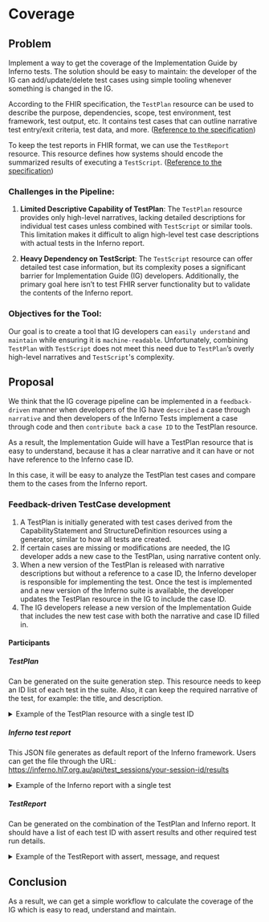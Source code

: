 # Coverage
## Problem
Implement a way to get the coverage of the Implementation Guide by Inferno tests. The solution should be easy to maintain: the developer of the IG can add/update/delete test cases using simple tooling whenever something is changed in the IG.

According to the FHIR specification, the `TestPlan` resource can be used to describe the purpose, dependencies, scope, test environment, test framework, test output, etc. It contains test cases that can outline narrative test entry/exit criteria, test data, and more.
([Reference to the specification](http://hl7.org/fhir/testplan.html))

To keep the test reports in FHIR format, we can use the `TestReport` resource. This resource defines how systems should encode the summarized results of executing a `TestScript`.
([Reference to the specification](http://hl7.org/fhir/testreport.html))

### Challenges in the Pipeline:

1. **Limited Descriptive Capability of TestPlan**: The `TestPlan` resource provides only high-level narratives, lacking detailed descriptions for individual test cases unless combined with `TestScript` or similar tools. This limitation makes it difficult to align high-level test case descriptions with actual tests in the Inferno report. 

2. **Heavy Dependency on TestScript**: The `TestScript` resource can offer detailed test case information, but its complexity poses a significant barrier for Implementation Guide (IG) developers. Additionally, the primary goal here isn’t to test FHIR server functionality but to validate the contents of the Inferno report.

### Objectives for the Tool:

Our goal is to create a tool that IG developers can `easily understand` and `maintain` while ensuring it is `machine-readable`. Unfortunately, combining `TestPlan` with `TestScript` does not meet this need due to `TestPlan`’s overly high-level narratives and `TestScript`'s complexity.

## Proposal

We think that the IG coverage pipeline can be implemented in a `feedback-driven` manner when developers of the IG have `described` a case through `narrative` and then developers of the Inferno Tests implement a case through code and then `contribute back` a `case ID` to the TestPlan resource.

As a result, the Implementation Guide will have a TestPlan resource that is easy to understand, because it has a clear narrative and it can have or not have reference to the Inferno case ID.

In this case, it will be easy to analyze the TestPlan test cases and compare them to the cases from the Inferno report.

### Feedback-driven TestCase development
1. A TestPlan is initially generated with test cases derived from the CapabilityStatement and StructureDefinition resources using a generator, similar to how all tests are created.
2. If certain cases are missing or modifications are needed, the IG developer adds a new case to the TestPlan, using narrative content only.
3. When a new version of the TestPlan is released with narrative descriptions but without a reference to a case ID, the Inferno developer is responsible for implementing the test. Once the test is implemented and a new version of the Inferno suite is available, the developer updates the TestPlan resource in the IG to include the case ID.
4. The IG developers release a new version of the Implementation Guide that includes the new test case with both the narrative and case ID filled in.

#### Participants
##### TestPlan
Can be generated on the suite generation step. This resource needs to keep an ID list of each test in the suite. Also, it can keep the required narrative of the test, for example: the title, and description.

<details>
<summary>
Example of the TestPlan resource with a single test ID
</summary>

```json
{
    "resourceType": "TestPlan",
    "id": "example",
    "extension": [
        {
            "url": "http://hl7.org/fhir/StructureDefinition/structuredefinition-wg",
            "valueCode": "fhir"
        }
    ],
    "status": "draft",
    "publisher": "HL7 International / FHIR Infrastructure",
    "testCase": [
        {
            "testRun": [
                {
                    "narrative": "(SHALL) Server returns valid results for Patient search by _id",
                    "script": {
                        "sourceReference": {
                            "reference": "TestScript/au_core_v100_ballot_patient__id_search_test"
                        }
                    }
                }
            ]
        }
    ]
}
```
</details>

##### Inferno test report
This JSON file generates as default report of the Inferno framework. Users can get the file through the URL: https://inferno.hl7.org.au/api/test_sessions/your-session-id/results

<details>
<summary>
Example of the Inferno report with a single test
</summary>

```json
[
    {
        "id": "53e860fe-2692-4c7c-bf7b-d23632818c56",
        "created_at": "2024-11-04T10:20:19.982+00:00",
        "inputs": [
            {
                "name": "url",
                "value": "https://au-core.beda.software/fhir",
                "type": "text"
            },
            {
                "name": "smart_credentials",
                "value": "{}",
                "type": "oauth_credentials"
            },
            {
                "name": "header_name",
                "value": null,
                "type": "text"
            },
            {
                "name": "header_value",
                "value": null,
                "type": "text"
            }
        ],
        "optional": false,
        "outputs": [],
        "requests": [
            {
                "id": "6bd5c0a3-335f-4ea3-bd28-b871398631c7",
                "direction": "outgoing",
                "index": 314680,
                "result_id": "53e860fe-2692-4c7c-bf7b-d23632818c56",
                "status": 200,
                "timestamp": "2024-11-04T10:20:19.988+00:00",
                "url": "https://au-core.beda.software/fhir/Practitioner/practitioner-tc",
                "verb": "get"
            }
        ],
        "result": "pass",
        "test_id": "au_core_v100_ballot-au_core_v100_ballot_fhir_api-au_core_v100_ballot_practitioner_role-au_core_v100_ballot_practitioner_role_reference_resolution_test",
        "test_run_id": "bfb1bd25-a274-42a1-a5f4-eaf179603ee7",
        "test_session_id": "fT4xd0lfJWC",
        "updated_at": "2024-11-04T10:20:19.982+00:00"
    }
]
```
</details>

##### TestReport
Can be generated on the combination of the TestPlan and Inferno report. It should have a list of each test ID with assert results and other required test run details.

<details>
<summary>
Example of the TestReport with assert, message, and request
</summary>

```json
{
  "resourceType": "TestReport",
  "name": "Inferno Test Report",
  "status": "completed",
  "testScript": "TestScript/au_core_v100_ballot",
  "result": "pass",
  "score": 0,
  "tester": "Inferno",
  "test": [
    {
      "id": "au_core_v100_ballot-au_core_v100_ballot_fhir_api-au_core_v100_ballot_practitioner_role-au_core_v100_ballot_practitioner_role_specialty_include_specialty_search_test",
      "action": [
        {
          "assert": {
            "detail": "run",
            "result": "pass"
          }
        },
        {
          "operation": {
            "result": "pass",
            "detail": "https://au-core.beda.software/fhir/PractitionerRole?_include=PractitionerRole:practitioner&specialty=394814009"
          }
        },
        {
          "operation": {
            "message": "Received resource type(s) Practitioner in search bundle, but only expected resource types PractitionerRole, OperationOutcome. This is unusual but allowed if the server believes additional resource types are relevant.",
            "detail": "info",
            "result": "pass"
          }
        }
      ]
    }
  ]
}
```
</details>

## Conclusion
As a result, we can get a simple workflow to calculate the coverage of the IG which is easy to read, understand and maintain. 
